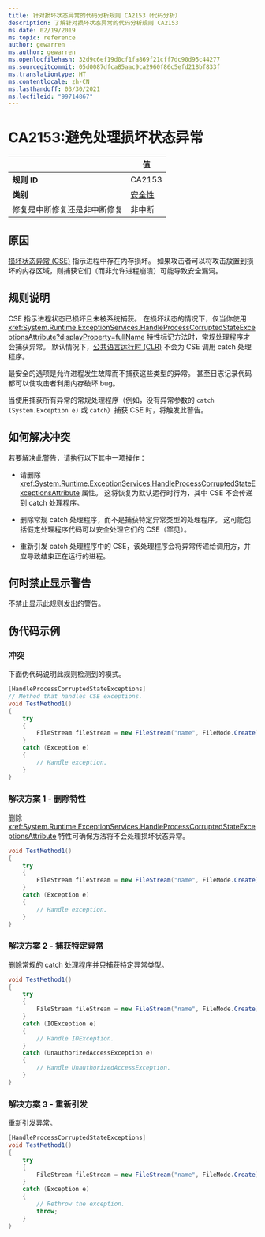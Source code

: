 ```yaml
---
title: 针对损坏状态异常的代码分析规则 CA2153（代码分析）
description: 了解针对损坏状态异常的代码分析规则 CA2153
ms.date: 02/19/2019
ms.topic: reference
author: gewarren
ms.author: gewarren
ms.openlocfilehash: 32d9c6ef19d0cf1fa869f21cff7dc90d95c44277
ms.sourcegitcommit: 05d0087dfca85aac9ca2960f86c5efd218bf833f
ms.translationtype: HT
ms.contentlocale: zh-CN
ms.lasthandoff: 03/30/2021
ms.locfileid: "99714867"
---
```

# <a name="ca2153-avoid-handling-corrupted-state-exceptions"></a>CA2153:避免处理损坏状态异常

| | 值 |
|-|-|
| **规则 ID** |CA2153|
| **类别** |[安全性](security-warnings.md)|
| 修复是中断修复还是非中断修复 |非中断|

## <a name="cause"></a>原因

[损坏状态异常 (CSE)](/archive/msdn-magazine/2009/february/clr-inside-out-handling-corrupted-state-exceptions) 指示进程中存在内存损坏。 如果攻击者可以将攻击放置到损坏的内存区域，则捕获它们（而非允许进程崩溃）可能导致安全漏洞。

## <a name="rule-description"></a>规则说明

CSE 指示进程状态已损坏且未被系统捕获。 在损坏状态的情况下，仅当你使用 <xref:System.Runtime.ExceptionServices.HandleProcessCorruptedStateExceptionsAttribute?displayProperty=fullName> 特性标记方法时，常规处理程序才会捕获异常。 默认情况下，[公共语言运行时 (CLR)](../../../standard/clr.md) 不会为 CSE 调用 catch 处理程序。

最安全的选项是允许进程发生故障而不捕获这些类型的异常。 甚至日志记录代码都可以使攻击者利用内存破坏 bug。

当使用捕获所有异常的常规处理程序（例如，没有异常参数的 `catch (System.Exception e)` 或 `catch`）捕获 CSE 时，将触发此警告。

## <a name="how-to-fix-violations"></a>如何解决冲突

若要解决此警告，请执行以下其中一项操作：

- 请删除 <xref:System.Runtime.ExceptionServices.HandleProcessCorruptedStateExceptionsAttribute> 属性。 这将恢复为默认运行时行为，其中 CSE 不会传递到 catch 处理程序。

- 删除常规 catch 处理程序，而不是捕获特定异常类型的处理程序。 这可能包括假定处理程序代码可以安全处理它们的 CSE（罕见）。

- 重新引发 catch 处理程序中的 CSE，该处理程序会将异常传递给调用方，并应导致结束正在运行的进程。

## <a name="when-to-suppress-warnings"></a>何时禁止显示警告

不禁止显示此规则发出的警告。

## <a name="pseudo-code-example"></a>伪代码示例

### <a name="violation"></a>冲突

下面伪代码说明此规则检测到的模式。

```csharp
[HandleProcessCorruptedStateExceptions]
// Method that handles CSE exceptions.
void TestMethod1()
{
    try
    {
        FileStream fileStream = new FileStream("name", FileMode.Create);
    }
    catch (Exception e)
    {
        // Handle exception.
    }
}
```

### <a name="solution-1---remove-the-attribute"></a>解决方案 1 - 删除特性

删除 <xref:System.Runtime.ExceptionServices.HandleProcessCorruptedStateExceptionsAttribute> 特性可确保方法将不会处理损坏状态异常。

```csharp
void TestMethod1()
{
    try
    {
        FileStream fileStream = new FileStream("name", FileMode.Create);
    }
    catch (Exception e)
    {
        // Handle exception.
    }
}
```

### <a name="solution-2---catch-specific-exceptions"></a>解决方案 2 - 捕获特定异常

删除常规的 catch 处理程序并只捕获特定异常类型。

```csharp
void TestMethod1()
{
    try
    {
        FileStream fileStream = new FileStream("name", FileMode.Create);
    }
    catch (IOException e)
    {
        // Handle IOException.
    }
    catch (UnauthorizedAccessException e)
    {
        // Handle UnauthorizedAccessException.
    }
}
```

### <a name="solution-3---rethrow"></a>解决方案 3 - 重新引发

重新引发异常。

```csharp
[HandleProcessCorruptedStateExceptions]
void TestMethod1()
{
    try
    {
        FileStream fileStream = new FileStream("name", FileMode.Create);
    }
    catch (Exception e)
    {
        // Rethrow the exception.
        throw;
    }
}
```
